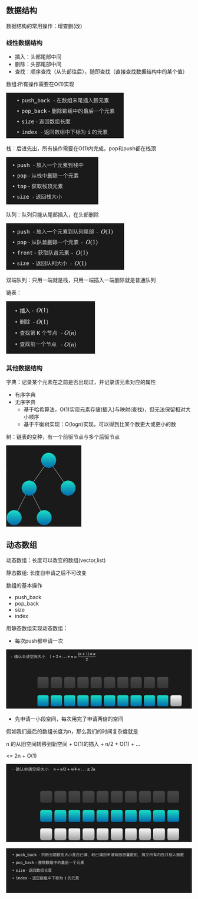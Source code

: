 ## 数据结构



数据结构的常用操作：增查删(改)

### 线性数据结构

* 插入：头部尾部中间
* 删除：头部尾部中间
* 查找：顺序查找（从头部往后），随即查找（直接查找数据结构中的某个值）



数组:所有操作需要在O(1)实现

![image-20240115204741019](./assets/image-20240115204741019.png)

栈：后进先出，所有操作需要在O(1)内完成，pop和push都在栈顶

![image-20240115204834018](./assets/image-20240115204834018.png)

队列：队列只能从尾部插入，在头部删除

![image-20240115204956819](./assets/image-20240115204956819.png)

双端队列：只用一端就是栈，只用一端插入一端删除就是普通队列





链表：

![image-20240115205234491](./assets/image-20240115205234491.png)



### 其他数据结构

字典：记录某个元素在之前是否出现过，并记录该元素对应的属性

* 有序字典
* 无序字典
  * 基于哈希算法，O(1)实现元素存储(插入)与映射(查找)，但无法保留相对大小顺序
  * 基于平衡树实现：O(logn)实现，可以得到比某个数更大或更小的数



树：链表的变种，有一个前驱节点与多个后驱节点



![image-20240115205645674](./assets/image-20240115205645674.png)





## 动态数组

动态数组：长度可以改变的数组(vector,list)

静态数组: 长度自申请之后不可改变



数组的基本操作

* push_back
* pop_back
* size
* index



用静态数组实现动态数组：

* 每次push都申请一次

![image-20240115210027415](./assets/image-20240115210027415.png)

* 先申请一小段空间，每次用完了申请两倍的空间

假如我们最后的数组长度为n，那么我们的时间复杂度就是

n 的从旧空间转移到新空间 + O(1)的插入 + n/2 + O(1) + ...

<= 2n + O(1)

![image-20240115210118442](./assets/image-20240115210118442.png)





![image-20240115210316244](./assets/image-20240115210316244.png)